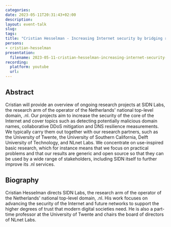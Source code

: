 ```yaml
---
categories:
date: 2023-05-11T20:31:43+02:00
description:
layout: event-talk
slug:
tags:
title: "Cristian Hesselman - Increasing Internet security by bridging research and operations"
persons:
- cristian-hesselman
presentation:
  filename: 2023-05-11-cristian-hesselman-increasing-internet-security-by-bridging-research-and-operations.pdf
recording:
  platform: youtube
  url:
---
```


## Abstract

Cristian will provide an overview of ongoing research projects at SIDN Labs, the research arm of the operator of the Netherlands' national top-level domain, .nl. Our projects aim to increase the security of the core of the Internet and cover topics such as detecting potentially malicious domain names, collaborative DDoS mitigation and DNS resilience measurements. We typically carry them out together with our research partners, such as the University of Twente, the University of Southern California, Delft University of Technology, and NLnet Labs. We concentrate on use-inspired basic research, which for instance means that we focus on practical problems and that our results are generic and open source so that they can be used by a wide range of stakeholders, including SIDN itself to further improve its .nl services.

## Biography

Cristian Hesselman directs SIDN Labs, the research arm of the operator of the Netherlands' national top-level domain, .nl. His work focuses on advancing the security of the Internet and future networks to support the higher degrees of trust that modern digital societies need. He is also a part-time professor at the University of Twente and chairs the board of directors of NLnet Labs.
